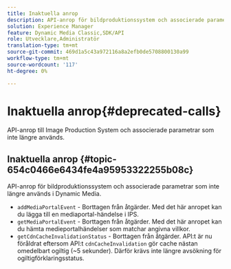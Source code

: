 ```yaml
---
title: Inaktuella anrop
description: API-anrop för bildproduktionssystem och associerade parametrar som inte längre används i Dynamic Media.
solution: Experience Manager
feature: Dynamic Media Classic,SDK/API
role: Utvecklare,Administratör
translation-type: tm+mt
source-git-commit: 469d1a5c43a972116a8a2efb0de5708800130a99
workflow-type: tm+mt
source-wordcount: '117'
ht-degree: 0%

---
```



# Inaktuella anrop{#deprecated-calls}

API-anrop till Image Production System och associerade parametrar som inte längre används.

## Inaktuella anrop {#topic-654c0466e6434fe4a95953322255b08c}

API-anrop för bildproduktionssystem och associerade parametrar som inte längre används i Dynamic Media.

* `addMediaPortalEvent` - Borttagen från åtgärder. Med det här anropet kan du lägga till en mediaportal-händelse i IPS.
* `getMediaPortalEvent` - Borttagen från åtgärder. Med det här anropet kan du hämta medieportalhändelser som matchar angivna villkor.
* `getCdnCacheInvalidationStatus` - Borttagen från åtgärder. API:t är nu föråldrat eftersom API:t `cdnCacheInvalidation` gör cache nästan omedelbart ogiltig (~5 sekunder). Därför krävs inte längre avsökning för ogiltigförklaringsstatus.


